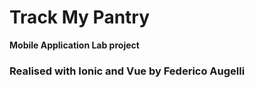 # Track My Pantry 
**Mobile Application Lab project**
### Realised with Ionic and Vue by Federico Augelli
